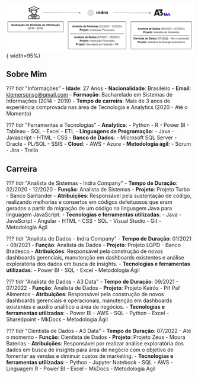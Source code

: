 ![image title](./linha-do-tempo.png){ width=95%}

## __Sobre Mim__
??? tldr "Informações"
    - **Idade**: 27 Anos
    - **Nacionalidade**: Brasileiro
    - **Email**: klemersonsg@gmail.com
    - **Formação**: Bacharelado em Sistemas de Informações (2014 - 2019)
    - **Tempo de carreira**: Mais de 3 anos de experiência comprovada nas área de Tecnologia e Analytics (2020 - Até o Momento)

??? tldr "Ferramentas e Tecnologias"
    - **Analytics**:
        - Python
        - R 
        - Power BI
        - Tableau
        - SQL
        - Excel
        - ETL
    - **Linguagens de Programação**:
        - Java
        - Javascript
        - HTML
        - CSS
    - **Banco de Dados**:
        - Microsoft SQL Server 
        - Oracle
        - PL/SQL
        - SSIS
    - **Cloud**:
        - AWS
        - Azure
    - **Metodologia ágil**:
        - Scrum
        - Jira
        - Trello




## __Carreira__

??? tldr "Analista de Sistemas - Indra Company"
    - **Tempo de Duração**: 02/2020 - 12/2020
    - **Função**: Analista de Sistemas
    - **Projeto**: Projeto Turbo - Banco Santander
    - **Atribuições**: Responsável pela sustentação de código, realizando melhorias e consertos em códigos  defeituosos que eram gerados a partir da migração de um código na linguagem Java para linguagem JavaScript.
    - **Tecnologias e ferramentas utilizadas**: 
        - Java 
        - JavaScript
        - Angular
        - HTML
        - CSS
        - SQL
        - Visual Studio
        - Git
        - Metodologia Ágil

??? tldr "Analista de Dados - Indra Company"
    - **Tempo de Duração**: 01/2021 - 09/2021
    - **Função**: Analista de Dados
    - **Projeto**: Projeto LGPD - Banco Bradesco
    - **Atribuições**: Responsável pela construção de novos dashboards gerenciais, manutenção em dashboards existentes e análise exploratória dos dados em busca de insights.
    - **Tecnologias e ferramentas utilizadas**: 
        - Power BI 
        - SQL
        - Excel
        - Metodologia Ágil

??? tldr "Analista de Dados - A3 Data"
    - **Tempo de Duração**: 09/2021 - 07/2022
    - **Função**: Analista de Dados
    - **Projeto**: Projeto Kairós - Pif Paf Alimentos
    - **Atribuições**: Responsável pela construção de novos dashboards gerenciais e operacionais, manutenção em dashboards existentes e auxilio analítico a área de negócios.
    - **Tecnologias e ferramentas utilizadas**: 
        - Power BI 
        - AWS
        - SQL
        - Python
        - Excel
        - Sharedpoint
        - MkDocs
        - Metodologia Ágil

??? tldr "Cientista de Dados - A3 Data"
    - **Tempo de Duração**: 07/2022 - Até o momento
    - **Função**: Cientista de Dados
    - **Projeto**: Projeto Zeus - Moura Baterias
    - **Atribuições**: Responsável por realizar análise exploratória dos dados em busca de insights para área de negócio com o objetivo de fomentar as vendas e diminuir custos de marketing.
    - **Tecnologias e ferramentas utilizadas**: 
        - Python
        - Jupyter Notebook
        - SQL
        - AWS
        - Linguagem R
        - Power BI 
        - Excel
        - MkDocs
        - Metodologia Ágil